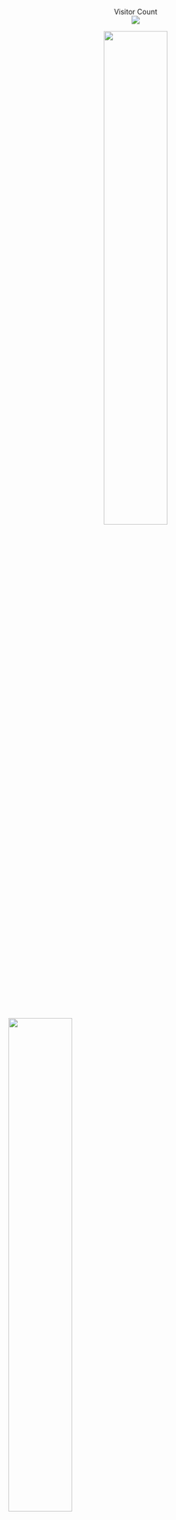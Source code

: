 
<p align="center"> 
  Visitor Count<br>
  <img src="https://profile-counter.glitch.me/ctrl-alt-caleb/count.svg" />
</p>
<div class='parent'>
<div class='child' align = 'center'><img style="height: auto; width: 50%;" class="img" src="https://github-readme-stats.vercel.app/api?username=ctrl-alt-caleb&show_icons=true&theme=blue-green" /></div>
<div class='child' align = 'left'><img style="height: auto; width: 50%;" class="img" src="https://github-readme-stats.vercel.app/api/top-langs/?username=ctrl-alt-caleb&theme=blue-green&langs_count=8&layout=compact" /></div>
</div>

